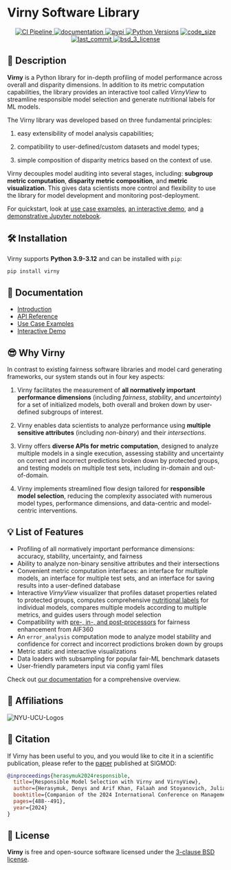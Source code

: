 # Virny Software Library

<p align="center">
  <!-- Tests -->
  <a href="https://github.com/DataResponsibly/Virny/actions/workflows/ci.yml">
    <img src="https://github.com/DataResponsibly/Virny/actions/workflows/ci.yml/badge.svg" alt="CI Pipeline">
  </a>
  <!-- Documentation -->
  <a href="https://dataresponsibly.github.io/Virny/">
    <img src="https://img.shields.io/website?label=docs&style=flat-square&url=https://dataresponsibly.github.io/Virny/" alt="documentation">
  </a>
  <!-- PyPI -->
  <a href="https://pypi.org/project/virny">
    <img src="https://img.shields.io/pypi/v/virny.svg?label=release&color=blue&style=flat-square" alt="pypi">
  </a>
  <!-- Python Versions -->
  <a href="https://img.shields.io/badge/python-3.9%20|%203.10%20|%203.11%20|%203.12-blue"><img alt="Python Versions" src="https://img.shields.io/badge/python-3.9%20|%203.10%20|%203.11%20|%203.12-blue"></a>
  <!-- Code Size -->
  <a href="">
    <img src="https://img.shields.io/github/languages/code-size/DataResponsibly/Virny.svg" alt="code_size">
  </a>
  <!-- Last Commit -->
  <a href="">
    <img src="https://img.shields.io/github/last-commit/DataResponsibly/Virny.svg" alt="last_commit">
  </a>
  <!-- License -->
  <a href="https://en.wikipedia.org/wiki/BSD_licenses#3-clause_license_(%22BSD_License_2.0%22,_%22Revised_BSD_License%22,_%22New_BSD_License%22,_or_%22Modified_BSD_License%22)">
    <img src="https://img.shields.io/badge/License-BSD%203--Clause-blue.svg?style=flat-square" alt="bsd_3_license">
  </a>
</p>


## 📜 Description

**Virny** is a Python library for in-depth profiling of model performance across overall and disparity dimensions. 
In addition to its metric computation capabilities, the library provides an interactive tool called _VirnyView_ 
to streamline responsible model selection and generate nutritional labels for ML models.

The Virny library was developed based on three fundamental principles: 

1) easy extensibility of model analysis capabilities;

2) compatibility to user-defined/custom datasets and model types;

3) simple composition of disparity metrics based on the context of use.

Virny decouples model auditing into several stages, including: **subgroup metric computation**, **disparity metric composition**,
and **metric visualization**. This gives data scientists more control and flexibility to use the library
for model development and monitoring post-deployment.

For quickstart, look at [use case examples](https://dataresponsibly.github.io/Virny/examples/Multiple_Models_Interface_Use_Case/), [an interactive demo](https://huggingface.co/spaces/denys-herasymuk/virny-demo), and [a demonstrative Jupyter notebook](https://huggingface.co/spaces/denys-herasymuk/virny-demo/blob/main/notebooks/ACS_Income_Demo.ipynb).


## 🛠 Installation

Virny supports **Python 3.9-3.12** and can be installed with `pip`:

```bash
pip install virny
```


## 📒 Documentation

* [Introduction](https://dataresponsibly.github.io/Virny/)
* [API Reference](https://dataresponsibly.github.io/Virny/api/overview/)
* [Use Case Examples](https://dataresponsibly.github.io/Virny/examples/Multiple_Models_Interface_Use_Case/)
* [Interactive Demo](https://huggingface.co/spaces/denys-herasymuk/virny-demo)


## 😎 Why Virny

In contrast to existing fairness software libraries and model card generating frameworks, our system stands out in four key aspects:

1. Virny facilitates the measurement of **all normatively important performance dimensions** (including _fairness_, _stability_, and _uncertainty_) for a set of initialized models, both overall and broken down by user-defined subgroups of interest.

2. Virny enables data scientists to analyze performance using **multiple sensitive attributes** (including _non-binary_) and their _intersections_.

3. Virny offers **diverse APIs for metric computation**, designed to analyze multiple models in a single execution, assessing stability and uncertainty on correct and incorrect predictions broken down by protected groups, and testing models on multiple test sets, including in-domain and out-of-domain.

4. Virny implements streamlined flow design tailored for **responsible model selection**, reducing the complexity associated with numerous model types, performance dimensions, and data-centric and model-centric interventions.


## 💡 List of Features

* Profiling of all normatively important performance dimensions: accuracy, stability, uncertainty, and fairness
* Ability to analyze non-binary sensitive attributes and their intersections
* Convenient metric computation interfaces: an interface for multiple models, an interface for multiple test sets, and an interface for saving results into a user-defined database
* Interactive _VirnyView_ visualizer that profiles dataset properties related to protected groups, computes comprehensive [nutritional labels](http://sites.computer.org/debull/A19sept/p13.pdf) for individual models, compares multiple models according to multiple metrics, and guides users through model selection
* Compatibility with [pre-, in-, and post-processors](https://aif360.readthedocs.io/en/latest/modules/algorithms.html#) for fairness enhancement from AIF360
* An `error_analysis` computation mode to analyze model stability and confidence for correct and incorrect prodictions broken down by groups
* Metric static and interactive visualizations
* Data loaders with subsampling for popular fair-ML benchmark datasets
* User-friendly parameters input via config yaml files 

Check out [our documentation](https://dataresponsibly.github.io/Virny/) for a comprehensive overview.


## 🤗 Affiliations

![NYU-UCU-Logos](https://user-images.githubusercontent.com/42843889/216840888-071bf184-f0e3-4a3e-94dc-c0d1c7784143.png)


## 💬 Citation

If Virny has been useful to you, and you would like to cite it in a scientific publication, please refer to the [paper](https://dl.acm.org/doi/abs/10.1145/3626246.3654738) published at SIGMOD:

```bibtex
@inproceedings{herasymuk2024responsible,
  title={Responsible Model Selection with Virny and VirnyView},
  author={Herasymuk, Denys and Arif Khan, Falaah and Stoyanovich, Julia},
  booktitle={Companion of the 2024 International Conference on Management of Data},
  pages={488--491},
  year={2024}
}
```


## 📝 License

**Virny** is free and open-source software licensed under the [3-clause BSD license](https://github.com/DataResponsibly/Virny/blob/main/LICENSE).